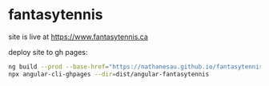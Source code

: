 # fantasytennis

site is live at https://www.fantasytennis.ca

deploy site to gh pages:

```bash
ng build --prod --base-href="https://nathanesau.github.io/fantasytennis/"
npx angular-cli-ghpages --dir=dist/angular-fantasytennis
```
